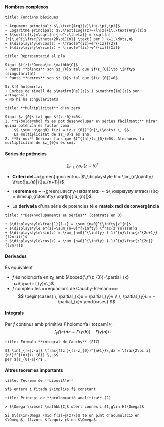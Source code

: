 #### Nombres **complexos**

```ad-def
title: Funcions bàsiques

+ Argument principal: $\,\text{Arg}(z)\in(-\pi,\pi]$
+ Logaritme principal: $\,\text{Log}(z)=\ln|z|+i\,\text{Arg}(z)$
+ $\sqrt[n]{z}=\sqrt[n]{re^{i\theta}} = \sqrt[n]{r}\,e^{i\frac{\theta+2k\pi}{n}} \text{ per } k=1,\dots,n$
+ $\displaystyle\cos(z) = \frac{e^{iz}+e^{-iz}}{2}$
+ $\displaystyle\sin(z) = \frac{e^{iz}-e^{-iz}}{2i}$
```

```ad-graph
title: Representació al pla

Sigui $f(z):\Omega\to \mathbb{C}$ .
+ Punts **blancs** son $z_{0}$ tal que $f(z_{0})\to \infty$ (singularitat)
+ Punts **negres** son $z_{0}$ tal que $f(z_{0})=0$

Si $f$ holomorfa:
+ Corbes de nivell de $\mathrm{Re}(z)$ i $\mathrm{Im}(z)$ son ortogonals
+ No hi ha singularitats
```

```ad-met
title: **Multiplicitat** d'un zero

Sigui $z_{0}$ tal que $f(z_{0})=0$.
1. **$\boldsymbol f$ es pot desenvolupar en sèries fàcilment:** Mirar quina potència és factor comú
	$$ \sum_{n\geq0} f(z) = (z-z_{0})^{n}\,(\dots) \,.$$
	La multiplicitat de $z_{0}$ és $n$.
2. **Si no:** Derivar fins que $f^{(n)}(z_{0})=0$. Aleshores la mutliplicitat de $z_{0}$ és $n$.
```


#### **Sèries** de potències

$$ \sum_{n\geq0} a_{n}(z-b)^{n} $$

+ **Criteri del** ~={green}quocient:=~ $\,\displaystyle R = \lim_{n\to\infty} \frac{|a_{n}|}{|a_{n+1}|}$
+ **Teorema de** ~={green}Cauchy-Hadamard:=~ $\,\displaystyle\frac{1}{R} = \limsup_{n\to\infty} \sqrt[n]{|a_{n}|}$

+ La **derivada** d'una sèrie de potències té el **mateix radi de convergència**

```ad-def
title: **Desenvolupaments en sèries** (centrats en 0)

+ $\displaystyle\frac{1}{1-z} = \sum_{n=0}^{\infty}z^{n}$
+ $\displaystyle e^{z}=\sum_{n=0}^{\infty} \frac{z^{n}}{n!}$
+ $\displaystyle\sin(z) = \sum_{n=0}^{\infty} (-1)^{n}\frac{z^{2n+1}}{(2n+1)!}$
+ $\displaystyle\cos(z) = \sum_{n=0}^{\infty} (-1)^{n}\frac{z^{2n}}{(2n)!}$
```


#### **Derivades**

És equivalent:
+ $f$ és holomorfa en $z_{0}$ amb $\boxed{\,f'(z_{0})=\partial_{x} u+i\,\partial_{y}v\,}$ .
+ $f$ compleix les ==equacions de Cauchy-Riemann==:
	$$ \begin{cases}
	\, \partial_{x}u = \partial_{y}v \\
	\, \partial_{y}u = -\partial_{x}v
	\end{cases} $$


#### **Integrals**

Per $f$ contínua amb primitiva $F$ holomorfa i tot camí $\gamma$,
$$\int_{\gamma} f(z)\,dz = F(\gamma(b))-F(\gamma(a))\,.$$

```ad-teor
title: Fórmula **integral de Cauchy** (FIC)

$$ \int_{r=|z-a|} \frac{f(z)}{(z-z_{0})^{n+1}}\,dz = \frac{2\pi i}{n!}f^{(n)}(z_{0}) \,.$$
per $|z_{0}-a|<r$ .
```


#### Altres **teoremes** importants

```ad-teor
title: Teorema de **Liouville**

$f$ entera i fitada $\implies f$ constant
```

```ad-teor
title: Principi de **prolongació analítica** (2)

> $\Omega \subset \mathbb{C}$ obert connex i $f,g\in H(\Omega)$

Si $\{z\in\Omega \mid f(z)=g(z)\}$ té un punt d'acumulació en $\Omega$, llavors $f\equiv g$ en $\Omega$.
```